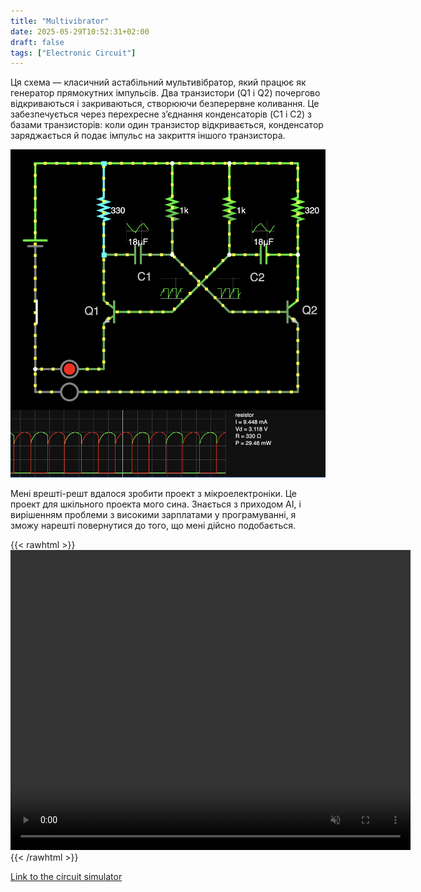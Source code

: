 ```yaml
---
title: "Multivibrator"
date: 2025-05-29T10:52:31+02:00
draft: false
tags: ["Electronic Circuit"]
---
```

Ця схема — класичний астабільний мультивібратор, який працює як генератор прямокутних імпульсів. Два транзистори (Q1 і Q2) почергово відкриваються і закриваються, створюючи безперервне коливання. Це забезпечується через перехресне з’єднання конденсаторів (C1 і C2) з базами транзисторів: коли один транзистор відкривається, конденсатор заряджається й подає імпульс на закриття іншого транзистора.

![Multivibrator](./multivibrator.png)

Мені врешті-решт вдалося зробити проект з мікроелектроніки. 
Це проект для шкільного проекта мого сина.
Знається з приходом AI, і вирішенням проблеми з високими зарплатами у програмуванні, 
я зможу нарешті повернутися до того, що мені дійсно подобається.

{{< rawhtml >}}
<video width="640" height="480" controls loop muted playsinline preload="auto">
  <source src="./multivibrator.mp4" type="video/mp4">
  Your browser does not support the video tag.
</video>
{{< /rawhtml >}}

[Link to the circuit simulator](https://www.falstad.com/circuit/circuitjs.html?ctz=CQAgjCAMB0l3BWEAOaAmZYCcB2BzkcBmLUhJBSECqhAUwFowwAoAd3DDRABZkQ0kfnyjsBQ3vwzD+kMdMkgiyHorkAnTtxHNuYHADYoSohvEzz4Q8bCRBLTQpEL9Rqrfublqkd6tulewBjLX9LV14oWHgwWXRbSCweAySiA300NC4ouAg5EL8Il2tVGHhIWPBoBB4cZEgcDHSiQVscHIrRDkLrPzQeKjkAFwECAQQjPombKIMEbCxBLARl-Ds4g2R5wwMeNGUcSFN2hJAAEzoAMwBDAFcAGyH5CSKxtGm5DmKjQSkPlhGv3GRl0wJmDDQ0AGWGQSQaux4yyIH3QQgGyBI2FMQjw4Dg5yud0eYlBEVB-UGLAAHuAVgJsvosPSkKowEYAMKsGlEfT0ogmdpZIysjloakoJBoAzuSA-Az8kUgACKXKUWCo7yZPGYAgM2nARiVYoG-Ow3CBmVUFJsaAA+u8DLbILbtXZbQgndAwLamPbbVxbUQWCaBI1LKYrQMbN6HU6XR53Z6eD6Y-7vUGQy13BglAg9NLjMh-Rg4667ZCPTBk767UWM0dwDxWTmyQWqDhi0XnWX7dVPd6a7aO0G2Xpsml+GylJsBASbg8hgx7nQzuBjINYKwAG4G8Ig7KDXi0ddRBBiPphvwRrqhNBh0HXz670nC2Qk1+hERyADOu6BU8fYwbnub86BYUdQiINJdygn45yJRdl1XPJ103d8lEgRVYJvADoIAmcnwfPDx0wnDxxnK8CPPFRp34K9SLkAB7cB+V2EBhUSLUoUEWo5nSOxERIDpOg1PF2JYIA)